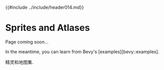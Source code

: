 {{#include ../include/header014.md}}

# Sprites and Atlases

Page coming soon…

In the meantime, you can learn from Bevy's [examples][bevy::examples].

精灵和地图集.
